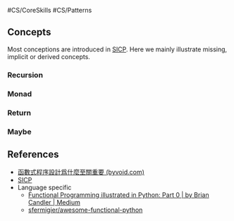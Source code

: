 #CS/CoreSkills #CS/Patterns  

## Concepts 

Most conceptions are introduced in [SICP](../CoreSkills/SICP/SICP.md). Here we mainly illustrate missing, implicit or derived concepts.
### Recursion
### Monad

### Return

### Maybe


## References

* [函數式程序設計爲什麼至關重要 (byvoid.com)](https://byvoid.com/zht/blog/why-functional-programming/)
* [SICP](../CoreSkills/SICP/SICP.md)
* Language specific
    * [Functional Programming illustrated in Python: Part 0 | by Brian Candler | Medium](https://brian-candler.medium.com/functional-programming-illustrated-5974586a8cf0)
    * [sfermigier/awesome-functional-python](https://github.com/sfermigier/awesome-functional-python)